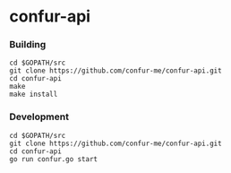 # confur-api

### Building

```
cd $GOPATH/src
git clone https://github.com/confur-me/confur-api.git
cd confur-api
make
make install
```

### Development

```
cd $GOPATH/src
git clone https://github.com/confur-me/confur-api.git
cd confur-api
go run confur.go start
```
